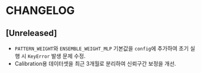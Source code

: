 # CHANGELOG

## [Unreleased]
- `PATTERN_WEIGHT`와 `ENSEMBLE_WEIGHT_MLP` 기본값을 `config`에 추가하여 초기 실행 시 `KeyError` 발생 문제 수정.
- Calibration용 데이터셋을 최근 3개월로 분리하여 신뢰구간 보정을 개선.
